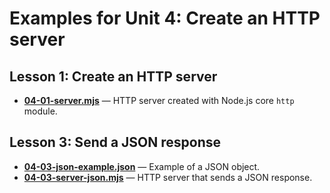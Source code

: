 # Examples for Unit 4: Create an HTTP server

## Lesson 1: Create an HTTP server

- **[04-01-server.mjs](04-01-server.mjs)** — HTTP server created with Node.js core `http` module.

## Lesson 3: Send a JSON response

- **[04-03-json-example.json](04-03-json-example.json)** — Example of a JSON object.
- **[04-03-server-json.mjs](04-03-server-json.mjs)** — HTTP server that sends a JSON response.
